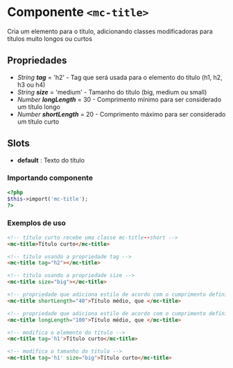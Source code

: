 # Componente `<mc-title>`
Cria um elemento para o título, adicionando classes modificadoras para 
títulos muito longos ou curtos

## Propriedades
- *String **tag*** = 'h2' - Tag que será usada para o elemento do título (h1, h2, h3 ou h4)
- *String **size*** = 'medium' - Tamanho do título (big, medium ou small)
- *Number **longLength*** = 30 - Comprimento mínimo para ser considerado um título longo
- *Number **shortLength*** = 20 - Comprimento máximo para ser considerado um título curto

## Slots
- **default** : Texto do título

### Importando componente
```PHP
<?php 
$this->import('mc-title');
?>
```
### Exemplos de uso
```HTML
<!-- título curto recebe uma classe mc-title--short -->
<mc-title>Título curto</mc-title>

<!-- titulo usando a propriedade tag -->
<mc-title tag="h2"></mc-title>

<!-- titulo usando a propriedade size -->
<mc-title size="big"></mc-title>

<!-- propriedade que adiciona estilo de acordo com o cumprimento definido -->
<mc-title shortLength="40">Título médio, que </mc-title>

<!-- propriedade que adiciona estilo de acordo com o cumprimento definido -->
<mc-title longLength="100">Título médio, que </mc-title>

<!-- modifica o elemento do título -->
<mc-title tag='h1'>Título curto</mc-title>

<!-- modifica o tamanho do título -->
<mc-title tag='h1' size="big">Título curto</mc-title>
```
